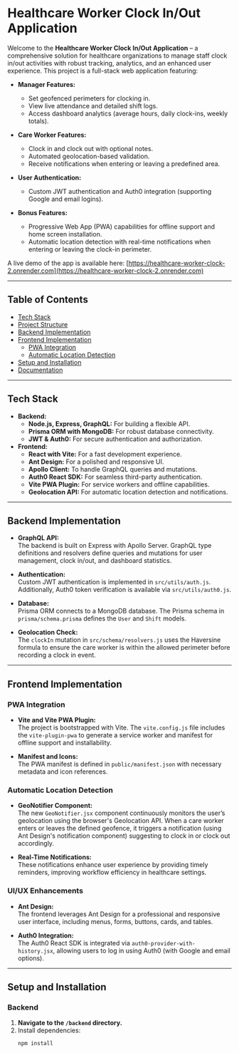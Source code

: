 # Healthcare Worker Clock In/Out Application

Welcome to the **Healthcare Worker Clock In/Out Application** – a comprehensive solution for healthcare organizations to manage staff clock in/out activities with robust tracking, analytics, and an enhanced user experience. This project is a full-stack web application featuring:

- **Manager Features:** 
  - Set geofenced perimeters for clocking in.
  - View live attendance and detailed shift logs.
  - Access dashboard analytics (average hours, daily clock-ins, weekly totals).

- **Care Worker Features:**
  - Clock in and clock out with optional notes.
  - Automated geolocation-based validation.
  - Receive notifications when entering or leaving a predefined area.

- **User Authentication:**
  - Custom JWT authentication and Auth0 integration (supporting Google and email logins).

- **Bonus Features:**
  - Progressive Web App (PWA) capabilities for offline support and home screen installation.
  - Automatic location detection with real-time notifications when entering or leaving the clock-in perimeter.

A live demo of the app is available here: [https://healthcare-worker-clock-2.onrender.com](https://healthcare-worker-clock-2.onrender.com)

---

## Table of Contents

- [Tech Stack](#tech-stack)
- [Project Structure](#project-structure)
- [Backend Implementation](#backend-implementation)
- [Frontend Implementation](#frontend-implementation)
  - [PWA Integration](#pwa-integration)
  - [Automatic Location Detection](#automatic-location-detection)
- [Setup and Installation](#setup-and-installation)
- [Documentation](#documentation)


---

## Tech Stack

- **Backend:**
  - **Node.js, Express, GraphQL:** For building a flexible API.
  - **Prisma ORM with MongoDB:** For robust database connectivity.
  - **JWT & Auth0:** For secure authentication and authorization.
- **Frontend:**
  - **React with Vite:** For a fast development experience.
  - **Ant Design:** For a polished and responsive UI.
  - **Apollo Client:** To handle GraphQL queries and mutations.
  - **Auth0 React SDK:** For seamless third-party authentication.
  - **Vite PWA Plugin:** For service workers and offline capabilities.
  - **Geolocation API:** For automatic location detection and notifications.

---

## Backend Implementation

- **GraphQL API:**  
  The backend is built on Express with Apollo Server. GraphQL type definitions and resolvers define queries and mutations for user management, clock in/out, and dashboard statistics.

- **Authentication:**  
  Custom JWT authentication is implemented in `src/utils/auth.js`. Additionally, Auth0 token verification is available via `src/utils/auth0.js`.

- **Database:**  
  Prisma ORM connects to a MongoDB database. The Prisma schema in `prisma/schema.prisma` defines the `User` and `Shift` models.

- **Geolocation Check:**  
  The `clockIn` mutation in `src/schema/resolvers.js` uses the Haversine formula to ensure the care worker is within the allowed perimeter before recording a clock in event.

---

## Frontend Implementation

### PWA Integration

- **Vite and Vite PWA Plugin:**  
  The project is bootstrapped with Vite. The `vite.config.js` file includes the `vite-plugin-pwa` to generate a service worker and manifest for offline support and installability.

- **Manifest and Icons:**  
  The PWA manifest is defined in `public/manifest.json` with necessary metadata and icon references.

### Automatic Location Detection

- **GeoNotifier Component:**  
  The new `GeoNotifier.jsx` component continuously monitors the user’s geolocation using the browser's Geolocation API. When a care worker enters or leaves the defined geofence, it triggers a notification (using Ant Design's notification component) suggesting to clock in or clock out accordingly.

- **Real-Time Notifications:**  
  These notifications enhance user experience by providing timely reminders, improving workflow efficiency in healthcare settings.

### UI/UX Enhancements

- **Ant Design:**  
  The frontend leverages Ant Design for a professional and responsive user interface, including menus, forms, buttons, cards, and tables.

- **Auth0 Integration:**  
  The Auth0 React SDK is integrated via `auth0-provider-with-history.jsx`, allowing users to log in using Auth0 (with Google and email options).

---

## Setup and Installation

### Backend

1. **Navigate to the `/backend` directory.**
2. Install dependencies:
   ```bash
   npm install
